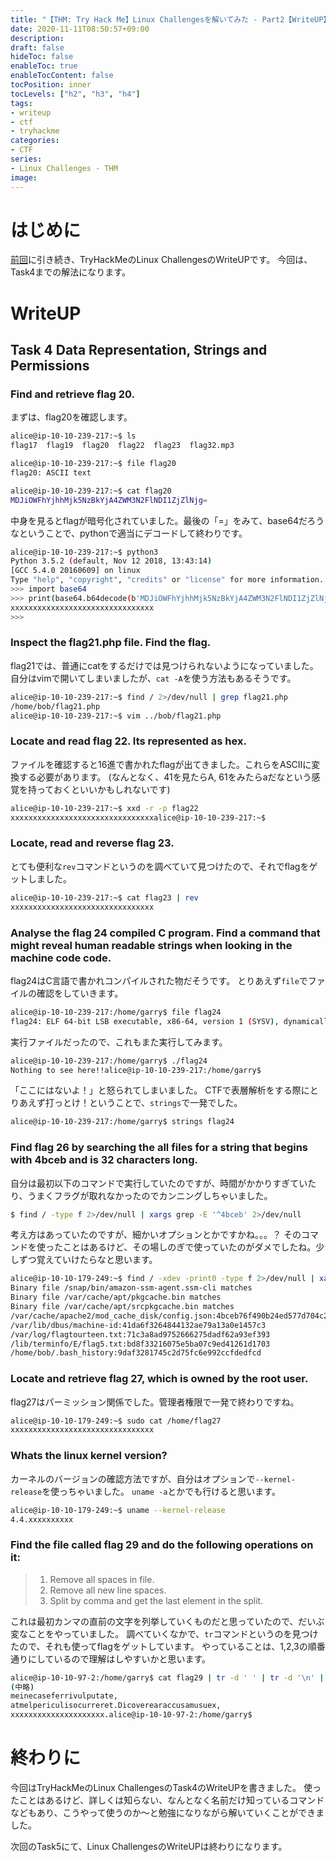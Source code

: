 ```yaml
---
title: "【THM: Try Hack Me】Linux Challengesを解いてみた - Part2【WriteUP】"
date: 2020-11-11T08:50:57+09:00
description:
draft: false
hideToc: false
enableToc: true
enableTocContent: false
tocPosition: inner
tocLevels: ["h2", "h3", "h4"]
tags:
- writeup
- ctf
- tryhackme
categories:
- CTF
series:
- Linux Challenges - THM
image:
---
```


# はじめに

[前回](https://blog.yuk1h1ra.me/posts/2020/11/thm-linux-challenges-writeup-part1/)に引き続き、TryHackMeのLinux ChallengesのWriteUPです。
今回は、Task4までの解法になります。

# WriteUP

## Task 4 Data Representation, Strings and Permissions

### Find and retrieve flag 20.

まずは、flag20を確認します。

```bash
alice@ip-10-10-239-217:~$ ls
flag17  flag19  flag20  flag22  flag23  flag32.mp3

alice@ip-10-10-239-217:~$ file flag20
flag20: ASCII text

alice@ip-10-10-239-217:~$ cat flag20 
MDJiOWFhYjhhMjk5NzBkYjA4ZWM3N2FlNDI1ZjZlNjg=
```

中身を見るとflagが暗号化されていました。最後の「=」をみて、base64だろうなということで、pythonで適当にデコードして終わりです。

```bash
alice@ip-10-10-239-217:~$ python3
Python 3.5.2 (default, Nov 12 2018, 13:43:14) 
[GCC 5.4.0 20160609] on linux
Type "help", "copyright", "credits" or "license" for more information.
>>> import base64
>>> print(base64.b64decode(b'MDJiOWFhYjhhMjk5NzBkYjA4ZWM3N2FlNDI1ZjZlNjg=').decode())
xxxxxxxxxxxxxxxxxxxxxxxxxxxxxxxx
>>> 
```

### Inspect the flag21.php file. Find the flag.

flag21では、普通にcatをするだけでは見つけられないようになっていました。
自分はvimで開いてしまいましたが、`cat -A`を使う方法もあるそうです。

```bash
alice@ip-10-10-239-217:~$ find / 2>/dev/null | grep flag21.php
/home/bob/flag21.php
alice@ip-10-10-239-217:~$ vim ../bob/flag21.php 
```

### Locate and read flag 22. Its represented as hex.

ファイルを確認すると16進で書かれたflagが出てきました。これらをASCIIに変換する必要があります。
(なんとなく、41を見たらA, 61をみたらaだなという感覚を持っておくといいかもしれないです)

```bash
alice@ip-10-10-239-217:~$ xxd -r -p flag22
xxxxxxxxxxxxxxxxxxxxxxxxxxxxxxxxalice@ip-10-10-239-217:~$ 
```

### Locate, read and reverse flag 23.

とても便利な`rev`コマンドというのを調べていて見つけたので、それでflagをゲットしました。

```bash
alice@ip-10-10-239-217:~$ cat flag23 | rev
xxxxxxxxxxxxxxxxxxxxxxxxxxxxxxxx
```

### Analyse the flag 24 compiled C program. Find a command that might reveal human readable strings when looking in the machine code code.

flag24はC言語で書かれコンパイルされた物だそうです。
とりあえず`file`でファイルの確認をしていきます。

```bash
alice@ip-10-10-239-217:/home/garry$ file flag24 
flag24: ELF 64-bit LSB executable, x86-64, version 1 (SYSV), dynamically linked, interpreter /lib64/ld-linux-x86-64.so.2, for GNU/Linux 2.6.32, BuildID[sha1]=d88e59a01b68aa0969e59bb68726cd7bf8ded9bf, not stripped
```

実行ファイルだったので、これもまた実行してみます。

```bash
alice@ip-10-10-239-217:/home/garry$ ./flag24 
Nothing to see here!!alice@ip-10-10-239-217:/home/garry$ 
```

「ここにはないよ！」と怒られてしまいました。
CTFで表層解析をする際にとりあえず打っとけ！ということで、`strings`で一発でした。

```bash
alice@ip-10-10-239-217:/home/garry$ strings flag24
```

### Find flag 26 by searching the all files for a string that begins with 4bceb and is 32 characters long. 

自分は最初以下のコマンドで実行していたのですが、時間がかかりすぎていたり、うまくフラグが取れなかったのでカンニングしちゃいました。

```bash
$ find / -type f 2>/dev/null | xargs grep -E '^4bceb' 2>/dev/null
```

考え方はあっていたのですが、細かいオプションとかですかね。。。？
そのコマンドを使ったことはあるけど、その場しのぎで使っていたのがダメでしたね。少しずつ覚えていけたらなと思います。

```bash
alice@ip-10-10-179-249:~$ find / -xdev -print0 -type f 2>/dev/null | xargs -0 grep -E '^[a-z0-9]{32}$' 2>/dev/null 
Binary file /snap/bin/amazon-ssm-agent.ssm-cli matches
Binary file /var/cache/apt/pkgcache.bin matches
Binary file /var/cache/apt/srcpkgcache.bin matches
/var/cache/apache2/mod_cache_disk/config.json:4bceb76f490b24ed577d704c24d6955d
/var/lib/dbus/machine-id:41da6f3264844132ae79a13a0e1457c3
/var/log/flagtourteen.txt:71c3a8ad9752666275dadf62a93ef393
/lib/terminfo/E/flag5.txt:bd8f33216075e5ba07c9ed41261d1703
/home/bob/.bash_history:9daf3281745c2d75fc6e992ccfdedfcd
```

### Locate and retrieve flag 27, which is owned by the root user.

flag27はパーミッション関係でした。管理者権限で一発で終わりですね。

```bash
alice@ip-10-10-179-249:~$ sudo cat /home/flag27 
xxxxxxxxxxxxxxxxxxxxxxxxxxxxxxxx
```

### Whats the linux kernel version?

カーネルのバージョンの確認方法ですが、自分はオプションで`--kernel-release`を使っちゃいました。
`uname -a`とかでも行けると思います。

```bash
alice@ip-10-10-179-249:~$ uname --kernel-release 
4.4.xxxxxxxxxx
```

### Find the file called flag 29 and do the following operations on it:

> 1. Remove all spaces in file.
> 2. Remove all new line spaces.
> 3. Split by comma and get the last element in the split.

これは最初カンマの直前の文字を列挙していくものだと思っていたので、だいぶ変なことをやっていました。
調べていくなかで、`tr`コマンドというのを見つけたので、それも使ってflagをゲットしています。
やっていることは、1,2,3の順番通りにしているので理解はしやすいかと思います。

```bash
alice@ip-10-10-97-2:/home/garry$ cat flag29 | tr -d ' ' | tr -d '\n' | sed 's/,/,\n/g' 
(中略)
meinecaseferrivulputate,
atmelpericulisocurreret.Dicoverearaccusamusuex,
xxxxxxxxxxxxxxxxxxxxx.alice@ip-10-10-97-2:/home/garry$ 
```

# 終わりに

今回はTryHackMeのLinux ChallengesのTask4のWriteUPを書きました。
使ったことはあるけど、詳しくは知らない、なんとなく名前だけ知っているコマンドなどもあり、こうやって使うのか〜と勉強になりながら解いていくことができました。

次回のTask5にて、Linux ChallengesのWriteUPは終わりになります。